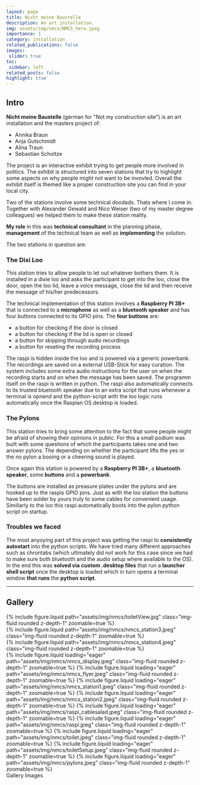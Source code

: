 ```yaml
---
layout: page
title: Nicht meine Baustelle
description: An art installation.
img: assets/img/nmcs/NMCS_hero.jpeg
importance: 1
category: installation
related_publications: false
images:
 slider: true
toc:
 sidebar: left
related_posts: false
highlight: true
---
```


## Intro

**Nicht meine Baustelle** (german for "Not my construction site") is an art installation and the masters project of:

- Annika Braun
- Anja Gutschmidt
- Alina Traun
- Sebastian Scholtze

The project is an interactive exhibit trying to get people more involved in politics. The exhibit is structured into seven stations that try to highlight some aspects on why people might not want to be invovled. Overall the exhibit itself is themed like a proper construction site you can find in your local city.

Two of the stations involve some technical doodads. Thats where I come in.
Together with Alexander Gewald and Nico Weiser (two of my master degree colleagues) we helped them to make these station reality. 

**My role** in this was **technical consultant** in the planning phase, **management** of the technical team as well as **implementing** the solution.

The two stations in question are:

### The Dixi Loo
This station tries to allow people to let out whatever bothers them. It is installed in a dixie loo and asks the participant to get into the loo, close the door, open the loo lid, leave a voice message, close the lid and then receive the message of his/her predecessors.

The technical implementation of this station involves a **Raspberry PI 3B+** that is connected to a **microphone** as well as a **bluetooth speaker** and has four buttons connected to its GPIO pins. The **four buttons** are:
- a button for checking if the door is closed
- a button for checking if the lid is open or closed
- a button for skipping through audio recordings
- a button for reseting the recording process

The raspi is hidden inside the loo and is powered via a generic powerbank. The recordings are saved on a external USB-Stick for easy curation. The system includes some extra audio instructions for the user on when the recording starts and on when the message has been saved. The programm itself on the raspi is written in python. The raspi also automatically connects to its trusted bluetooth speaker due to an extra script that runs whenever a terminal is opnend and the python-script with the loo logic runs automatically once the Raspian OS desktop is loaded.


### The Pylons
This station tries to bring some attention to the fact that some people might be afraid of showing their opinions in public. For this a small podium was built with some questions of which the participants takes one and two answer pylons. The depending on whether the participant lifts the yes or the no pylon a booing or a cheering sound is played.

Once again this station is powered by a **Raspberry PI 3B+**, a **bluetooth speaker**, some **buttons** and a **powerbank**.

The buttons are installed as preasure plates under the pylons and are hooked up to the raspis GPIO pins. Just as with the loo station the buttons have been solder by yours truly to some cables for convenient usage. Similiarly to the loo this raspi automatically boots into the pylon python script on startup.

### Troubles we faced

The most anyoying part of this project was getting the raspi to **consistently autostart** into the python scripts. We have tried many different approaches such as chrontabs (which ultimately did not work for this case since we had to make sure both bluetooth and the audio setup where available to the OS). In the end this was **solved via** **custom .desktop files** that run a **launcher shell script** once the desktop is loaded which in turn opens a terminal window **that runs** the **python script**.

---

## Gallery

<div class="row mt-3">
    <div class="col-sm mt-3 mt-md-0">
        {% include figure.liquid path="assets/img/nmcs/toiletView.jpg" class="img-fluid rounded z-depth-1" zoomable=true %}
    </div>
    <div class="col-sm mt-3 mt-md-0">
        {% include figure.liquid path="assets/img/nmcs/nmcs_station3.jpeg" class="img-fluid rounded z-depth-1" zoomable=true %}
    </div>
    <div class="col-sm mt-3 mt-md-0">
        {% include figure.liquid path="assets/img/nmcs/nmcs_station4.jpeg" class="img-fluid rounded z-depth-1" zoomable=true %}
    </div>
</div>

<swiper-container keyboard="true" navigation="true" pagination="true" pagination-clickable="true" pagination-dynamic-bullets="true" rewind="true">
  <swiper-slide>{% include figure.liquid loading="eager" path="assets/img/nmcs/nmcs_display.jpeg" class="img-fluid rounded z-depth-1" zoomable=true %}</swiper-slide>
  <swiper-slide>{% include figure.liquid loading="eager" path="assets/img/nmcs/nmcs_flyer.jpeg" class="img-fluid rounded z-depth-1" zoomable=true %}</swiper-slide>
  <swiper-slide>{% include figure.liquid loading="eager" path="assets/img/nmcs/nmcs_station1.jpeg" class="img-fluid rounded z-depth-1" zoomable=true %}</swiper-slide>
  <swiper-slide>{% include figure.liquid loading="eager" path="assets/img/nmcs/nmcs_station2.jpeg" class="img-fluid rounded z-depth-1" zoomable=true %}</swiper-slide>
  <swiper-slide>{% include figure.liquid loading="eager" path="assets/img/nmcs/raspi_cablesalad.jpeg" class="img-fluid rounded z-depth-1" zoomable=true %}</swiper-slide>
  <swiper-slide>{% include figure.liquid loading="eager" path="assets/img/nmcs/raspi.jpeg" class="img-fluid rounded z-depth-1" zoomable=true %}</swiper-slide>
  <swiper-slide>{% include figure.liquid loading="eager" path="assets/img/nmcs/toilet.jpeg" class="img-fluid rounded z-depth-1" zoomable=true %}</swiper-slide>
  <swiper-slide>{% include figure.liquid loading="eager" path="assets/img/nmcs/toiletSetup.jpeg" class="img-fluid rounded z-depth-1" zoomable=true %}</swiper-slide>
  <swiper-slide>{% include figure.liquid loading="eager" path="assets/img/nmcs/pylons.jpeg" class="img-fluid rounded z-depth-1" zoomable=true %}</swiper-slide>
 
  </swiper-container>
<div class="caption">
    Gallery Images
</div>

